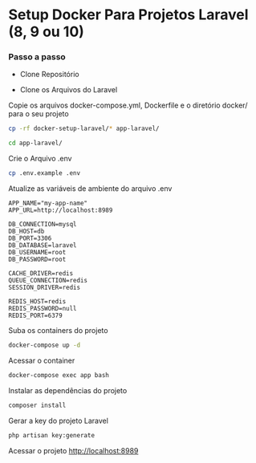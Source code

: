 
# Setup Docker Para Projetos Laravel (8, 9 ou 10)

### Passo a passo
- Clone Repositório

- Clone os Arquivos do Laravel

Copie os arquivos docker-compose.yml, Dockerfile e o diretório docker/ para o seu projeto
```sh
cp -rf docker-setup-laravel/* app-laravel/
```
```sh
cd app-laravel/
```


Crie o Arquivo .env
```sh
cp .env.example .env
```


Atualize as variáveis de ambiente do arquivo .env
```dosini
APP_NAME="my-app-name"
APP_URL=http://localhost:8989

DB_CONNECTION=mysql
DB_HOST=db
DB_PORT=3306
DB_DATABASE=laravel
DB_USERNAME=root
DB_PASSWORD=root

CACHE_DRIVER=redis
QUEUE_CONNECTION=redis
SESSION_DRIVER=redis

REDIS_HOST=redis
REDIS_PASSWORD=null
REDIS_PORT=6379
```


Suba os containers do projeto
```sh
docker-compose up -d
```


Acessar o container
```sh
docker-compose exec app bash
```


Instalar as dependências do projeto
```sh
composer install
```


Gerar a key do projeto Laravel
```sh
php artisan key:generate
```


Acessar o projeto
[http://localhost:8989](http://localhost:8989)
